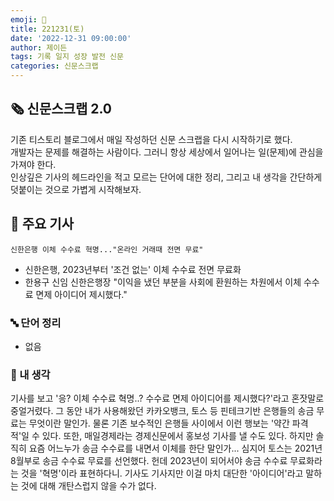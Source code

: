 ```yaml
---
emoji: 📰
title: 221231(토)
date: '2022-12-31 09:00:00'
author: 제이든
tags: 기록 일지 성장 발전 신문
categories: 신문스크랩
---
```


## 🗞️ 신문스크랩 2.0

기존 티스토리 블로그에서 매일 작성하던 신문 스크랩을 다시 시작하기로 했다.<br/>
개발자는 문제를 해결하는 사람이다. 그러니 항상 세상에서 일어나는 일(문제)에 관심을 가져야 한다.<br/>
인상깊은 기사의 헤드라인을 적고 모르는 단어에 대한 정리, 그리고 내 생각을 간단하게 덧붙이는 것으로 가볍게 시작해보자.

## 🌻 주요 기사

`신한은행 이체 수수료 혁명..."온라인 거래때 전면 무료"`

- 신한은행, 2023년부터 '조건 없는' 이체 수수료 전면 무료화
- 한용구 신임 신한은행장 "이익을 냈던 부분을 사회에 환원하는 차원에서 이체 수수료 면제 아이디어 제시했다."

### 🔤 단어 정리

- 없음

### 🤔 내 생각

기사를 보고 '응? 이체 수수료 혁명..? 수수료 면제 아이디어를 제시했다?'라고 혼잣말로 중얼거렸다. 그 동안 내가 사용해왔던 카카오뱅크, 토스 등 핀테크기반 은행들의 송금 무료는 무엇이란 말인가.
물론 기존 보수적인 은행들 사이에서 이런 행보는 '약간 파격적'일 수 있다. 또한, 매일경제라는 경제신문에서 홍보성 기사를 낼 수도 있다. 하지만 솔직히 요즘 어느누가 송금 수수료를 내면서 이체를 한단 말인가...
심지어 토스는 2021년 8월부로 송금 수수료 무료를 선언했다. 헌데 2023년이 되어서야 송금 수수료 무료화라는 것을 '혁명'이라 표현하다니. 기사도 기사지만 이걸 마치 대단한 '아이디어'라고 말하는 것에 대해 개탄스럽지 않을 수가 없다.

```toc

```
